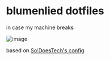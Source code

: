 # blumenlied dotfiles
in case my machine breaks

![image](https://github.com/blumenlied/dotfiles/assets/130287671/a63dfdca-704e-48bf-aaf4-9d2f848d99f8)

based on [SolDoesTech's config](https://github.com/SolDoesTech/hyprland)
